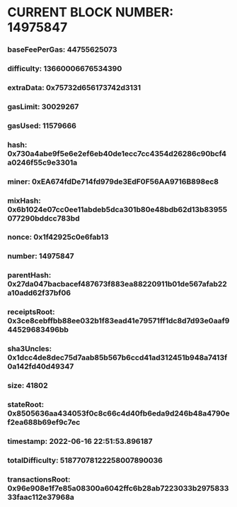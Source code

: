# CURRENT BLOCK NUMBER: 14975847

### baseFeePerGas: 44755625073
### difficulty: 13660006676534390
### extraData: 0x75732d656173742d3131
### gasLimit: 30029267
### gasUsed: 11579666
### hash: 0x730a4abe9f5e6e2ef6eb40de1ecc7cc4354d26286c90bcf4a0246f55c9e3301a
### miner: 0xEA674fdDe714fd979de3EdF0F56AA9716B898ec8
### mixHash: 0x6b1024e07cc0ee11abdeb5dca301b80e48bdb62d13b83955077290bddcc783bd
### nonce: 0x1f42925c0e6fab13
### number: 14975847
### parentHash: 0x27da047bacbacef487673f883ea88220911b01de567afab22a10add62f37bf06
### receiptsRoot: 0x3ce8cebffbb88ee032b1f83ead41e79571ff1dc8d7d93e0aaf944529683496bb
### sha3Uncles: 0x1dcc4de8dec75d7aab85b567b6ccd41ad312451b948a7413f0a142fd40d49347
### size: 41802
### stateRoot: 0x8505636aa434053f0c8c66c4d40fb6eda9d246b48a4790ef2ea688b69ef9c7ec
### timestamp: 2022-06-16 22:51:53.896187
### totalDifficulty: 51877078122258007890036
### transactionsRoot: 0x96e908e1f7e85a08300a6042ffc6b28ab7223033b297583333faac112e37968a

